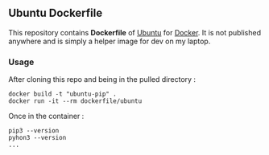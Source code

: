 ## Ubuntu Dockerfile


This repository contains **Dockerfile** of [Ubuntu](http://www.ubuntu.com/) for [Docker](https://www.docker.com/).
It is not published anywhere and is simply a helper image for dev on my laptop.


### Usage
After cloning this repo and being in the pulled directory :

    docker build -t "ubuntu-pip" .
    docker run -it --rm dockerfile/ubuntu

Once in the container : 

    pip3 --version
    pyhon3 --version
    ...


